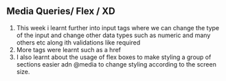 ## Media Queries/ Flex / XD
1. This week i learnt further into input tags where we can change the type of the input and change other data types such as numeric and many others etc along ith validations like required
2. More tags were learnt such as a href
3. I also learnt about the usage of flex boxes to make styling a group of sections easier adn @media to change styling according to the screen size.
